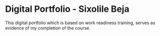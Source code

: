 # Digital Portfolio - Sixolile Beja
This digital portfolio which is based on work readiness training, serves as evidence of my completion of the course.
